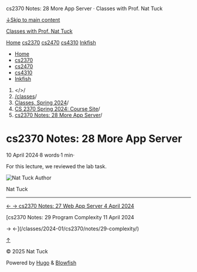 




cs2370 Notes: 28 More App Server · Classes with Prof. Nat Tuck






















[↓Skip to main content](#main-content)

[Classes with Prof. Nat Tuck](/)

[Home](/)
[cs2370](/classes/2025-01/cs2370/)
[cs2470](/classes/2025-01/cs2470/)
[cs4310](/classes/2025-01/cs4310/)
[Inkfish](https://inkfish.homework.quest/)









* [Home](/)
* [cs2370](/classes/2025-01/cs2370/)
* [cs2470](/classes/2025-01/cs2470/)
* [cs4310](/classes/2025-01/cs4310/)
* [Inkfish](https://inkfish.homework.quest/)





1. </>/
2. [/classes](/classes/)/
3. [Classes, Spring 2024](/classes/2024-01/)/
4. [CS 2370 Spring 2024: Course Site](/classes/2024-01/cs2370/)/
5. [cs2370 Notes: 28 More App Server](/classes/2024-01/cs2370/notes/28-more-app-server/)/

cs2370 Notes: 28 More App Server
================================

10 April 2024·8 words·1 min·





For this lecture, we reviewed the lab task.


![Nat Tuck](/img/author_hu_995db18b97553af7.jpg)
Author

Nat Tuck











---


[←
→
cs2370 Notes: 27 Web App Server
4 April 2024](/classes/2024-01/cs2370/notes/27-app-server/)

[cs2370 Notes: 29 Program Complexity
11 April 2024


→
←](/classes/2024-01/cs2370/notes/29-complexity/)





[↑](#the-top "Scroll to top")

©
2025
Nat Tuck

Powered by [Hugo](https://gohugo.io/) & [Blowfish](https://blowfish.page/)














